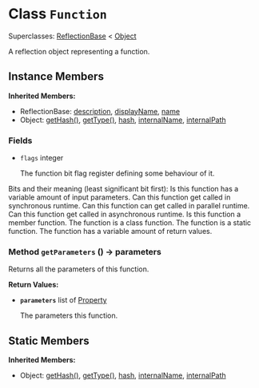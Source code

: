 # Class <code>Function</code>

Superclasses: <a href="ReflectionBase.md">ReflectionBase</a> < <a href="Object.md">Object</a>

A reflection object representing a function.
## Instance Members
<b>Inherited Members:</b>
- ReflectionBase: <a href="ReflectionBase.md#user-content-description">description</a>, <a href="ReflectionBase.md#user-content-display-name">displayName</a>, <a href="ReflectionBase.md#user-content-name">name</a>
- Object: <a href="Object.md#user-content-get-hash">getHash()</a>, <a href="Object.md#user-content-get-type">getType()</a>, <a href="Object.md#user-content-hash">hash</a>, <a href="Object.md#user-content-internal-name">internalName</a>, <a href="Object.md#user-content-internal-path">internalPath</a>
### Fields
- <code id="flags">flags</code> integer

  The function bit flag register defining some behaviour of it.

Bits and their meaning (least significant bit first):
Is this function has a variable amount of input parameters.
Can this function get called in synchronous runtime.
Can this function can get called in parallel runtime.
Can this function get called in asynchronous runtime.
Is this function a member function.
The function is a class function.
The function is a static function.
The function has a variable amount of return values.
### Method <code id="get-parameters">getParameters</code> () → parameters
Returns all the parameters of this function.


<b>Return Values:</b>

- <code><b>parameters</b></code> list of <a href="Property.md">Property</a>

  The parameters this function.
## Static Members
<b>Inherited Members:</b>
- Object: <a href="Object.md#user-content-s-get-hash">getHash()</a>, <a href="Object.md#user-content-s-get-type">getType()</a>, <a href="Object.md#user-content-s-hash">hash</a>, <a href="Object.md#user-content-s-internal-name">internalName</a>, <a href="Object.md#user-content-s-internal-path">internalPath</a>